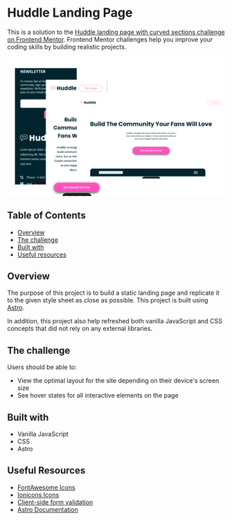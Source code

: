 # Huddle Landing Page

This is a solution to the [Huddle landing page with curved sections challenge on Frontend Mentor](https://www.frontendmentor.io/challenges/huddle-landing-page-with-curved-sections-5ca5ecd01e82137ec91a50f2). Frontend Mentor challenges help you improve your coding skills by building realistic projects.

![](/public/screenshot.png)

## Table of Contents

- [Overview](#overview)
- [The challenge](#the-challenge)
- [Built with](#built-with)
- [Useful resources](#useful-resources)

## Overview

The purpose of this project is to build a static landing page and replicate it to the given style sheet as close as possible. This project is built using [Astro](https://astro.build/).

In addition, this project also help refreshed both vanilla JavaScript and CSS concepts that did not rely on any external libraries.

## The challenge

Users should be able to:

- View the optimal layout for the site depending on their device's screen size
- See hover states for all interactive elements on the page

## Built with

- Vanilla JavaScript
- CSS
- Astro

## Useful Resources

- [FontAwesome Icons](https://fontawesome.com)
- [Ionicons Icons](https://ionic.io/ionicons)
- [Client-side form validation](https://developer.mozilla.org/en-US/docs/Learn/Forms/Form_validation#validating_forms_using_javascript)
- [Astro Documentation](https://docs.astro.build/en/getting-started/)
